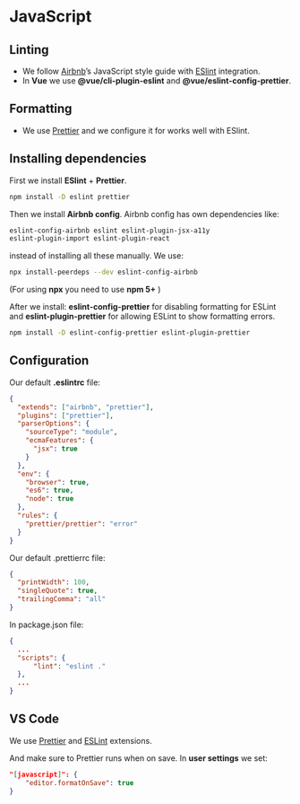 # JavaScript

## Linting

- We follow [Airbnb](https://github.com/airbnb/javascript)&rsquo;s JavaScript style guide with [ESlint](https://eslint.org/docs/rules/) integration.
- In **Vue** we use **@vue/cli-plugin-eslint** and **@vue/eslint-config-prettier**.

## Formatting

- We use [Prettier](https://prettier.io/) and we configure it for works well with ESlint.

## Installing dependencies

First we install **ESlint** + **Prettier**.

```bash
npm install -D eslint prettier
```

Then we install **Airbnb config**. Airbnb config has own dependencies like:

```bash
eslint-config-airbnb eslint eslint-plugin-jsx-a11y
eslint-plugin-import eslint-plugin-react
```

instead of installing all these manually. We use:

```bash
npx install-peerdeps --dev eslint-config-airbnb
```

(For using **npx** you need to use **npm 5+** )

After we install: **eslint-config-prettier** for disabling formatting for ESLint and **eslint-plugin-prettier** for allowing ESLint to show formatting
errors.

```bash
npm install -D eslint-config-prettier eslint-plugin-prettier
```

## Configuration

Our default **.eslintrc** file:

```json
{
  "extends": ["airbnb", "prettier"],
  "plugins": ["prettier"],
  "parserOptions": {
    "sourceType": "module",
    "ecmaFeatures": {
      "jsx": true
    }
  },
  "env": {
    "browser": true,
    "es6": true,
    "node": true
  },
  "rules": {
    "prettier/prettier": "error"
  }
}
```

Our default .prettierrc file:

```json
{
  "printWidth": 100,
  "singleQuote": true,
  "trailingComma": "all"
}
```

In package.json file:

```json
{
  ...
  "scripts": {
      "lint": "eslint ."
  },
  ...
}
```

## VS Code

We use [Prettier](https://marketplace.visualstudio.com/items?itemName=esbenp.prettier-vscode) and
[ESLint](https://marketplace.visualstudio.com/items?itemName=dbaeumer.vscode-eslint) extensions.

And make sure to Prettier runs when on save. In **user settings** we set:

```json
"[javascript]": {
    "editor.formatOnSave": true
}
```
